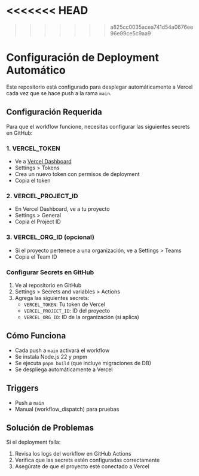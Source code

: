 <<<<<<< HEAD
=======
<!--
Resumen generado automáticamente.

.github/workflows/README.md

2025-09-13T06:20:07.353Z

——————————————————————————————
Archivo .md: README.md
Tamaño: 1430 caracteres, 49 líneas
Resumen básico generado automáticamente sin análisis de IA.
Contenido detectado basado en extensión y estructura básica.
-->
>>>>>>> a825cc0035acea741d54a0676ee96e99ce5c9aa9
# Configuración de Deployment Automático

Este repositorio está configurado para desplegar automáticamente a Vercel cada vez que se hace push a la rama `main`.

## Configuración Requerida

Para que el workflow funcione, necesitas configurar las siguientes secrets en GitHub:

### 1. VERCEL_TOKEN
- Ve a [Vercel Dashboard](https://vercel.com/dashboard)
- Settings > Tokens
- Crea un nuevo token con permisos de deployment
- Copia el token

### 2. VERCEL_PROJECT_ID
- En Vercel Dashboard, ve a tu proyecto
- Settings > General
- Copia el Project ID

### 3. VERCEL_ORG_ID (opcional)
- Si el proyecto pertenece a una organización, ve a Settings > Teams
- Copia el Team ID

### Configurar Secrets en GitHub
1. Ve al repositorio en GitHub
2. Settings > Secrets and variables > Actions
3. Agrega las siguientes secrets:
   - `VERCEL_TOKEN`: Tu token de Vercel
   - `VERCEL_PROJECT_ID`: ID del proyecto
   - `VERCEL_ORG_ID`: ID de la organización (si aplica)

## Cómo Funciona

- Cada push a `main` activará el workflow
- Se instala Node.js 22 y pnpm
- Se ejecuta `pnpm build` (que incluye migraciones de DB)
- Se despliega automáticamente a Vercel

## Triggers

- Push a `main`
- Manual (workflow_dispatch) para pruebas

## Solución de Problemas

Si el deployment falla:
1. Revisa los logs del workflow en GitHub Actions
2. Verifica que las secrets estén configuradas correctamente
3. Asegúrate de que el proyecto esté conectado a Vercel
